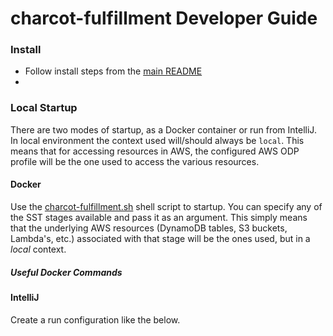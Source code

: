 # charcot-fulfillment Developer Guide

### Install
- Follow install steps from the [main README](../../README.md)
- 
### Local Startup

There are two modes of startup, as a Docker container or run from IntelliJ. In local environment the context used will/should always be `local`. This means that for accessing resources in AWS, the configured AWS ODP profile will be the one used to access the various resources.

#### Docker
Use the [charcot-fulfillment.sh](../../script/charcot-fulfillment.sh) shell script to startup. You can specify any of the SST stages available and pass it as an argument. This simply means that the underlying AWS resources (DynamoDB tables, S3 buckets, Lambda's, etc.) associated with that stage will be the ones used, but in a _local_ context. 

##### Useful Docker Commands


#### IntelliJ
Create a run configuration like the below.